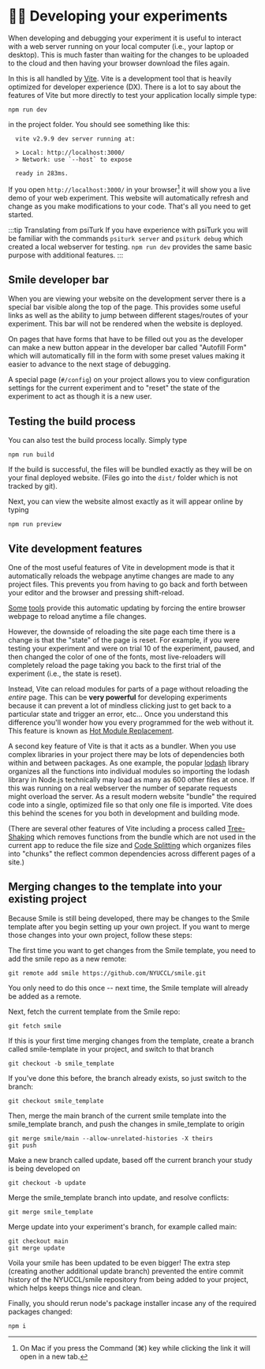 # :woman_technologist: Developing your experiments

When developing and debugging your experiment it is useful to interact with a web server running on your local computer (i.e., your laptop or desktop). This is much faster than waiting for the changes to be uploaded to the cloud and then having your browser download the files again.

In <SmileText/> this is all handled by [Vite](https://vitejs.dev). Vite is a development tool that is heavily optimized for developer experience (DX). There is a lot to say about the features of Vite but more directly to test your application locally simple type:

```
npm run dev
```

in the project folder. You should see something like this:

```
  vite v2.9.9 dev server running at:

  > Local: http://localhost:3000/
  > Network: use `--host` to expose

  ready in 283ms.
```

If you open `http://localhost:3000/` in your browser[^mac] it will show you a live demo of your web experiment. This website will automatically refresh and change as you make modifications to your code. That's all you need to get started.

[^mac]: On Mac if you press the Command (⌘) key while clicking the link it will open in a new tab.

:::tip Translating from psiTurk
If you have experience with psiTurk you will be familiar with the commands `psiturk server`
and `psiturk debug` which created a local webserver for testing. `npm run dev` provides the same basic purpose with additional features.
:::

## Smile developer bar

When you are viewing your website on the development server there is a special bar visible along the top of the page. This provides some useful links as well as the ability to jump between different stages/routes of your experiment. This bar will not be rendered when the website is deployed.

On pages that have forms that have to be filled out you as the developer can make a new button appear in the developer bar called "Autofill Form" which will automatically fill in the form with some preset values making it easier to advance to the next stage of debugging.

A special page (`#/config`) on your project allows you to view configuration settings for the current experiment and to "reset" the state of the experiment to act as though it is a new user.

## Testing the build process

You can also test the build process locally. Simply type

```
npm run build
```

If the build is successful, the files will be bundled exactly as they will be on your final deployed website. (Files go into the `dist/` folder which is not tracked by git).

Next, you can view the website almost exactly as it will appear online by typing

```
npm run preview
```

## Vite development features

One of the most useful features of Vite in development mode is that it automatically reloads the webpage anytime changes are made to any project files. This prevents you from having to go back and forth between your editor and the browser and pressing shift-reload.

[Some](https://marketplace.visualstudio.com/items?itemName=ziishaned.livereload) [tools](https://marketplace.visualstudio.com/items?itemName=ritwickdey.LiveServer) provide this automatic updating by forcing the entire browser webpage to reload anytime a file changes.

However, the downside of reloading the site page each time there is a change is that the "state" of the page is reset. For example, if you were testing your experiment and were on trial 10 of the experiment, paused, and then changed the color of one of the fonts, most live-reloaders will completely reload the page taking you back to the first trial of the experiment (i.e., the state is reset).

Instead, Vite can reload modules for parts of a page without reloading the _entire_ page. This can be **very powerful** for developing experiments because it can prevent a lot of mindless clicking just to get back to a particular state and trigger an error, etc... Once you understand this difference you'll wonder how you every programmed for the web without it. This feature is known as [Hot Module Replacement](https://vitejs.dev/guide/features.html#hot-module-replacement).

A second key feature of Vite is that it acts as a bundler. When you use complex libraries in your project there may be lots of dependencies both within and between packages. As one example, the popular [lodash](https://lodash.com) library organizes all the functions into individual modules so importing the lodash library in Node.js technically may load as many as 600 other files at once. If this was running on a real webserver the number of separate requests might overload the server. As a result modern website "bundle" the required code into a single, optimized file so that only one file is imported. Vite does this behind the scenes for you both in development and building mode.

(There are several other features of Vite including a process called [Tree-Shaking](https://developer.mozilla.org/en-US/docs/Glossary/Tree_shaking) which removes functions from the bundle which are not used in the current app to reduce the file size and [Code Splitting](https://developer.mozilla.org/en-US/docs/Glossary/Code_splitting) which organizes files into "chunks" the reflect common dependencies across different pages of a site.)

## Merging changes to the template into your existing project

Because Smile is still being developed, there may be changes to the Smile template after you begin setting up your own project. If you want to merge those changes into your own project, follow these steps:

The first time you want to get changes from the Smile template, you need to add the smile repo as a new remote:

```
git remote add smile https://github.com/NYUCCL/smile.git
```

You only need to do this once -- next time, the Smile template will already be added as a remote.

Next, fetch the current template from the Smile repo:

```
git fetch smile
```

If this is your first time merging changes from the template, create a branch called smile-template in your project, and switch to that branch

```
git checkout -b smile_template
```

If you've done this before, the branch already exists, so just switch to the branch:

```
git checkout smile_template
```

Then, merge the main branch of the current smile template into the smile_template branch, and push the changes in smile_template to origin

```
git merge smile/main --allow-unrelated-histories -X theirs
git push
```

Make a new branch called update, based off the current branch your study is being developed on

```
git checkout -b update
```

Merge the smile_template branch into update, and resolve conflicts:

```
git merge smile_template
```

Merge update into your experiment's branch, for example called main:

```
git checkout main
git merge update
```

Voila your smile has been updated to be even bigger! The extra step (creating another additional update branch) prevented the entire commit history of the NYUCCL/smile repository from being added to your project, which helps keeps things nice and clean.

Finally, you should rerun node's package installer incase any of the required packages changed:

```
npm i
```
